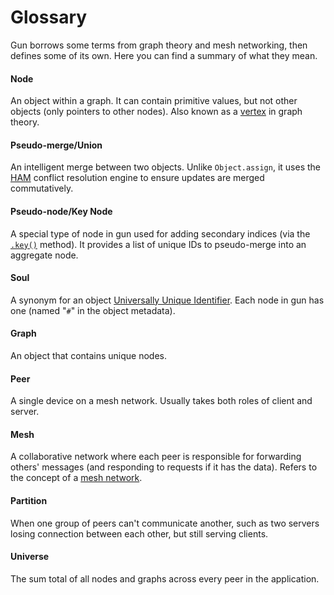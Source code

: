# Glossary

Gun borrows some terms from graph theory and mesh networking, then defines some of its own. Here you can find a summary of what they mean.

#### Node
An object within a graph. It can contain primitive values, but not other objects (only pointers to other nodes). Also known as a [vertex](https://en.wikipedia.org/wiki/Vertex_(graph_theory)) in graph theory.

#### Pseudo-merge/Union
An intelligent merge between two objects. Unlike `Object.assign`, it uses the [HAM](https://github.com/amark/gun/wiki/Conflict-Resolution-with-Guns) conflict resolution engine to ensure updates are merged commutatively.

#### Pseudo-node/Key Node
A special type of node in gun used for adding secondary indices (via the [`.key()`](https://github.com/amark/gun/wiki/API-(v0.3.x)#key) method). It provides a list of unique IDs to pseudo-merge into an aggregate node.

#### Soul
A synonym for an object [Universally Unique Identifier](https://en.wikipedia.org/wiki/Universally_unique_identifier). Each node in gun has one (named "`#`" in the object metadata).

#### Graph
An object that contains unique nodes.

#### Peer
A single device on a mesh network. Usually takes both roles of client and server.

#### Mesh
A collaborative network where each peer is responsible for forwarding others' messages (and responding to requests if it has the data). Refers to the concept of a [mesh network](https://en.wikipedia.org/wiki/Mesh_networking).

#### Partition
When one group of peers can't communicate another, such as two servers losing connection between each other, but still serving clients.

#### Universe
The sum total of all nodes and graphs across every peer in the application.

